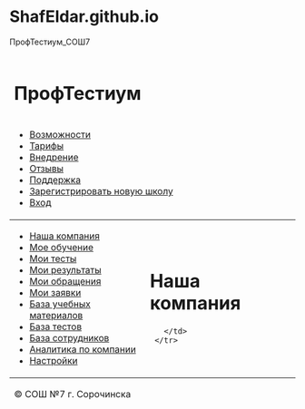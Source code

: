 # ShafEldar.github.io
ПрофТестиум_СОШ7
<html xmlns="http://www.w3.org/1999/xhtml">
<head>
  <meta http-equiv="Content-Type" content="text/html; charset=utf-8"/>
  <link rel="stylesheet" type="text/css" href="style.css"/>
  <link rel="stylesheet" type="text/css" href="menu.css"/>
  <title>Наша компания</title>
</head>
<body>
  <table cellpadding="0" cellspacing="0" id="container">
    <thead>
      <tr>
        <td colspan="2" id="header">
          <h1>ПрофТестиум</h1>
        </td>
      </tr>
      <tr>
        <td colspan="2" id="header_menu">
          <div class="nav_head">
            <ul id="menu">
              <li><a href="vozmoznosti.html">Возможности</a></li>
              <li><a href="tarifi.html">Тарифы</a></li>
              <li><a href="vnedrenie.html">Внедрение</a></li>
              <li><a href="otzivy.html">Отзывы</a></li>
              <li><a href="support.html">Поддержка</a></li>
              <li><a href="registration.html">Зарегистрировать новую школу</a></li>
              <li><a href="entrance.html">Вход</a></li>
            </ul>
          </div>
        </td>
      </tr>
    </thead>
    <tbody>
      <tr>
        <td id="leftcol">
          <ul class="menu">
            <li><a href="company.html">Наша компания</a></li>
            <li><a href="study.html">Мое обучение</a></li>
            <li><a href="tests.html">Мои тесты</a></li>
            <li><a href="results.html">Мои результаты</a></li>
            <li><a href="appeal.html">Мои обращения</a></li>
            <li><a href="application.html">Мои заявки</a></li>
            <li><a href="base_of_study.html">База учебных материалов</a></li>
            <li><a href="base_of_tests.html">База тестов</a></li>
            <li><a href="base_of_stuffs.html">База сотрудников</a></li>
            <li><a href="analytics.html">Аналитика по компании</a></li>
            <li><a href="settings.html">Настройки</a></li> 
          </ul>  
        </td>
        <td id="rightcol">
         <h1>Наша компания</h1>
          
         
       </td>
     </tr>  
   </tbody>
   <tfoot>
     <tr>
       <td colspan="2" id="footer">
         <p>&copy; СОШ №7 г. Сорочинска</p>
       </td>
     </tr>
   </tfoot>
 </table>
</body>
</html>
